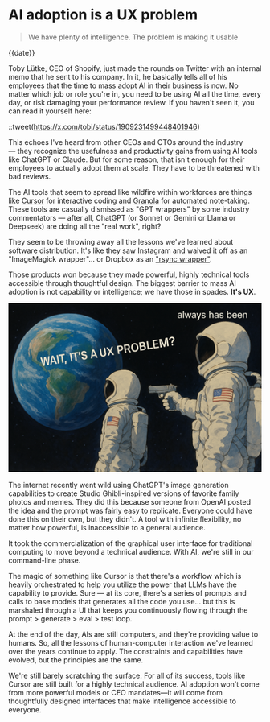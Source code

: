 # AI adoption is a UX problem
>  We have plenty of intelligence. The problem is making it usable

{{date}}

Toby Lütke, CEO of Shopify, just made the rounds on Twitter with an internal memo that he sent to his company. In it, he basically tells all of his employees that the time to mass adopt AI in their business is now. No matter which job or role you're in, you need to be using AI all the time, every day, or risk damaging your performance review. If you haven't seen it, you can read it yourself here:

::tweet(https://x.com/tobi/status/1909231499448401946)

This echoes I've heard from other CEOs and CTOs around the industry — they recognize the usefulness and productivity gains from using AI tools like ChatGPT or Claude. But for some reason, that isn't enough for their employees to actually adopt them at scale. They have to be threatened with bad reviews.

The AI tools that seem to spread like wildfire within workforces are things like [Cursor](http://cursor.com/) for interactive coding and [Granola](https://www.granola.ai/) for automated note-taking. These tools are casually dismissed as "GPT wrappers" by some industry commentators — after all, ChatGPT (or Sonnet or Gemini or Llama or Deepseek) are doing all the "real work", right?

They seem to be throwing away all the lessons we've learned about software distribution. It's like they saw Instagram and waived it off as an "ImageMagick wrapper"... or Dropbox as an ["rsync wrapper"](https://news.ycombinator.com/item?id=8863).

Those products won because they made powerful, highly technical tools accessible through thoughtful design. The biggest barrier to mass AI adoption is not capability or intelligence; we have those in spades. **It's UX**.

![Always has been](assets/images/ux-astro-meme.png)

The internet recently went wild using ChatGPT's image generation capabilities to create Studio Ghibli-inspired versions of favorite family photos and memes. They did this because someone from OpenAI posted the idea and the prompt was fairly easy to replicate. Everyone could have done this on their own, but they didn't. A tool with infinite flexibility, no matter how powerful, is inaccessible to a general audience.

It took the commercialization of the graphical user interface for traditional computing to move beyond a technical audience. With AI, we're still in our command-line phase.

The magic of something like Cursor is that there's a workflow which is heavily orchestrated to help you utilize the power that LLMs have the capability to provide. Sure — at its core, there's a series of prompts and calls to base models that generates all the code you use... but this is marshaled through a UI that keeps you continuously flowing through the prompt > generate > eval > test loop.

At the end of the day, AIs are still computers, and they're providing value to humans. So, all the lessons of human-computer interaction we've learned over the years continue to apply. The constraints and capabilities have evolved, but the principles are the same.

We're still barely scratching the surface. For all of its success, tools like Cursor are still built for a highly technical audience. AI adoption won't come from more powerful models or CEO mandates—it will come from thoughtfully designed interfaces that make intelligence accessible to everyone.
